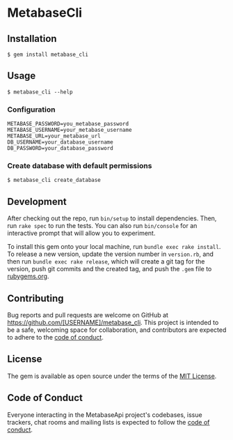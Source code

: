 # MetabaseCli

## Installation

    $ gem install metabase_cli

## Usage

    $ metabase_cli --help

### Configuration
```
METABASE_PASSWORD=you_metabase_password 
METABASE_USERNAME=your_metabase_username  
METABASE_URL=your_metabase_url 
DB_USERNAME=your_database_username  
DB_PASSWORD=your_database_password
```

### Create database with default permissions

    $ metabase_cli create_database

## Development

After checking out the repo, run `bin/setup` to install dependencies. Then, run `rake spec` to run the tests. You can also run `bin/console` for an interactive prompt that will allow you to experiment.

To install this gem onto your local machine, run `bundle exec rake install`. To release a new version, update the version number in `version.rb`, and then run `bundle exec rake release`, which will create a git tag for the version, push git commits and the created tag, and push the `.gem` file to [rubygems.org](https://rubygems.org).

## Contributing

Bug reports and pull requests are welcome on GitHub at https://github.com/[USERNAME]/metabase_cli. This project is intended to be a safe, welcoming space for collaboration, and contributors are expected to adhere to the [code of conduct](https://github.com/[USERNAME]/metabase_cli/blob/master/CODE_OF_CONDUCT.md).

## License

The gem is available as open source under the terms of the [MIT License](https://opensource.org/licenses/MIT).

## Code of Conduct

Everyone interacting in the MetabaseApi project's codebases, issue trackers, chat rooms and mailing lists is expected to follow the [code of conduct](https://github.com/[USERNAME]/metabase_cli/blob/master/CODE_OF_CONDUCT.md).
